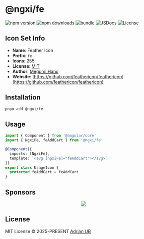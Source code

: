 # @ngxi/fe

[![npm version][npm-version-src]][npm-version-href]
[![npm downloads][npm-downloads-src]][npm-downloads-href]
[![bundle][bundle-src]][bundle-href]
[![JSDocs][jsdocs-src]][jsdocs-href]
[![License][license-src]][license-href]

## Icon Set Info

- **Name**: Feather Icon
- **Prefix**: `fe`
- **Icons**: 255
- **License**: [MIT](https://github.com/feathericon/feathericon/blob/master/LICENSE)
- **Author**: [Megumi Hano](https://github.com/feathericon/feathericon)
- **Website**: [https://github.com/feathericon/feathericon](https://github.com/feathericon/feathericon)

## Installation

```sh
pnpm add @ngxi/fe
```

## Usage

```ts
import { Component } from '@angular/core'
import { NgxiFe, feAddCart } from '@ngxi/fe'

@Component({
  imports: [NgxiFe],
  template: `<svg [ngxiFe]="feAddCart"></svg>`
})
export class UsageIcon {
  protected feAddCart = feAddCart
}
```

## Sponsors

<p align="center">
  <a href="https://cdn.jsdelivr.net/gh/adrian-ub/static/sponsors.svg">
    <img src='https://cdn.jsdelivr.net/gh/adrian-ub/static/sponsors.svg'/>
  </a>
</p>

## License

MIT License © 2025-PRESENT [Adrián UB](https://github.com/adrian-ub)

<!-- Badges -->

[npm-version-src]: https://img.shields.io/npm/v/@ngxi/fe?style=flat&colorA=080f12&colorB=1fa669
[npm-version-href]: https://npmjs.com/package/@ngxi/fe
[npm-downloads-src]: https://img.shields.io/npm/dm/@ngxi/fe?style=flat&colorA=080f12&colorB=1fa669
[npm-downloads-href]: https://npmjs.com/package/@ngxi/fe
[bundle-src]: https://img.shields.io/bundlephobia/minzip/@ngxi/fe?style=flat&colorA=080f12&colorB=1fa669&label=minzip
[bundle-href]: https://bundlephobia.com/result?p=@ngxi/fe
[license-src]: https://img.shields.io/npm/l/@ngxi/fe?style=flat&colorA=080f12&colorB=1fa669
[license-href]: https://github.com/adrian-ub/ngxi/blob/main/LICENSE
[jsdocs-src]: https://img.shields.io/badge/jsdocs-reference-080f12?style=flat&colorA=080f12&colorB=1fa669
[jsdocs-href]: https://www.jsdocs.io/package/@ngxi/fe
